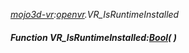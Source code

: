 _[mojo3d-vr](../../modules/mojo3d-vr/mojo3d-vr-module.md):[openvr](openvr:).VR\_IsRuntimeInstalled_
##### Function VR\_IsRuntimeInstalled:[Bool](../../modules/wonkey/wonkey-types-bool.md)(  )
